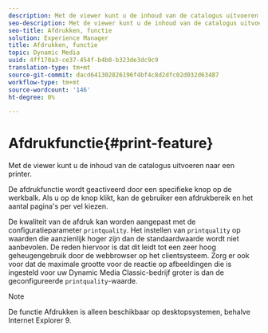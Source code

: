 ```yaml
---
description: Met de viewer kunt u de inhoud van de catalogus uitvoeren naar een printer.
seo-description: Met de viewer kunt u de inhoud van de catalogus uitvoeren naar een printer.
seo-title: Afdrukken, functie
solution: Experience Manager
title: Afdrukken, functie
topic: Dynamic Media
uuid: 4ff170a3-ce37-454f-b4b0-b323de3dc9c9
translation-type: tm+mt
source-git-commit: dacd641302826196f4bf4c8d2dfc02d032d63487
workflow-type: tm+mt
source-wordcount: '146'
ht-degree: 0%

---
```



# Afdrukfunctie{#print-feature}

Met de viewer kunt u de inhoud van de catalogus uitvoeren naar een printer.

De afdrukfunctie wordt geactiveerd door een specifieke knop op de werkbalk. Als u op de knop klikt, kan de gebruiker een afdrukbereik en het aantal pagina&#39;s per vel kiezen.

De kwaliteit van de afdruk kan worden aangepast met de configuratieparameter `printquality`. Het instellen van `printquality` op waarden die aanzienlijk hoger zijn dan de standaardwaarde wordt niet aanbevolen. De reden hiervoor is dat dit leidt tot een zeer hoog geheugengebruik door de webbrowser op het clientsysteem. Zorg er ook voor dat de maximale grootte voor de reactie op afbeeldingen die is ingesteld voor uw Dynamic Media Classic-bedrijf groter is dan de geconfigureerde `printquality`-waarde.

>[!NOTE]
>
>De functie Afdrukken is alleen beschikbaar op desktopsystemen, behalve Internet Explorer 9.

